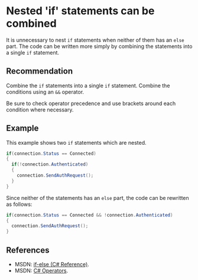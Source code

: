 # Nested 'if' statements can be combined
It is unnecessary to nest `if` statements when neither of them has an `else` part. The code can be written more simply by combining the statements into a single `if` statement.


## Recommendation
Combine the `if` statements into a single `if` statement. Combine the conditions using an `&&` operator.

Be sure to check operator precedence and use brackets around each condition where necessary.


## Example
This example shows two `if` statements which are nested.


```csharp
if(connection.Status == Connected)
{
  if(!connection.Authenticated)
  {
    connection.SendAuthRequest();
  }
}

```
Since neither of the statements has an `else` part, the code can be rewritten as follows:


```csharp
if(connection.Status == Connected && !connection.Authenticated)
{
  connection.SendAuthRequest();
}

```

## References
* MSDN: [if-else (C\# Reference)](https://msdn.microsoft.com/en-us/library/5011f09h.aspx).
* MSDN: [C\# Operators](https://msdn.microsoft.com/en-us/library/6a71f45d.aspx).
